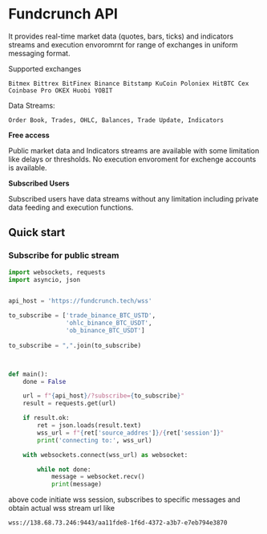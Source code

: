 # Fundcrunch API

It provides real-time market data (quotes, bars, ticks) and indicators streams and execution envoromrnt for range of exchanges in uniform messaging format.

Supported exchanges 

```
Bitmex Bittrex BitFinex Binance Bitstamp KuCoin Poloniex HitBTC Cex Coinbase Pro OKEX Huobi YOBIT
```

Data Streams:
```
Order Book, Trades, OHLC, Balances, Trade Update, Indicators
```

**Free access**

Public market data and Indicators streams are available with some limitation like delays or thresholds. No execution envoroment for exchenge accounts is available.  

**Subscribed Users**

Subscribed users have data streams without any limitation including private data feeding and execution functions.

## Quick start

### Subscribe for public stream

```python
import websockets, requests
import asyncio, json


api_host = 'https://fundcrunch.tech/wss'

to_subscribe = ['trade_binance_BTC_USTD',
                'ohlc_binance_BTC_USDT', 
                'ob_binance_BTC_USDT']
                
to_subscribe = ",".join(to_subscribe)



def main():
    done = False

    url = f"{api_host}/?subscribe={to_subscribe}"
    result = requests.get(url)

    if result.ok:
        ret = json.loads(result.text)
        wss_url = f"{ret['source_addres']}/{ret['session']}"
        print('connecting to:', wss_url)

    with websockets.connect(wss_url) as websocket:

        while not done:
            message = websocket.recv()
            print(message)
```

above code initiate wss session, subscribes to specific messages and obtain actual wss stream url like

```
wss://138.68.73.246:9443/aa11fde8-1f6d-4372-a3b7-e7eb794e3870
```




